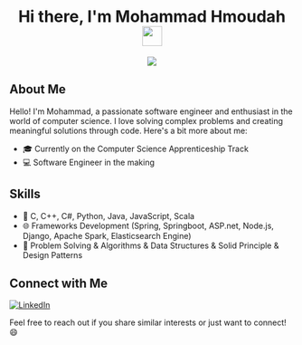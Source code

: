 <h1 align="center">Hi there, I'm Mohammad Hmoudah <img src="https://media.giphy.com/media/hvRJCLFzcasrR4ia7z/giphy.gif" width="35"></h1>

<p align="center">
  <a href="https://github.com/DenverCoder1/readme-typing-svg">
    <img src="https://readme-typing-svg.herokuapp.com?lines=Computer+Science+Apprenticeship;Software+Engineer+Track;&center=true&width=500&height=50">
  </a>
</p>

## About Me

Hello! I'm Mohammad, a passionate software engineer and enthusiast in the world of computer science. I love solving complex problems and creating meaningful solutions through code. Here's a bit more about me:

- 🎓 Currently on the Computer Science Apprenticeship Track
- 💻 Software Engineer in the making

## Skills

- 🔧 C, C++, C#, Python, Java, JavaScript, Scala
- 🌐 Frameworks Development (Spring, Springboot, ASP.net, Node.js, Django, Apache Spark, Elasticsearch Engine)
- 🚀 Problem Solving & Algorithms & Data Structures & Solid Principle & Design Patterns

## Connect with Me
[![LinkedIn](https://img.shields.io/badge/LinkedIn-MohammadHmoudah-blue)](https://www.linkedin.com/in/mhammad-hmouda)

Feel free to reach out if you share similar interests or just want to connect! 😄
